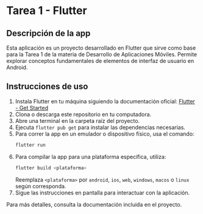# Tarea 1 - Flutter

## Descripción de la app
Esta aplicación es un proyecto desarrollado en Flutter que sirve como base para la Tarea 1 de la materia de Desarrollo de Aplicaciones Móviles. Permite explorar conceptos fundamentales de elementos de interfaz de usuario en Android.

## Instrucciones de uso
1. Instala Flutter en tu máquina siguiendo la documentación oficial: [Flutter - Get Started](https://docs.flutter.dev/get-started/install)
2. Clona o descarga este repositorio en tu computadora.
3. Abre una terminal en la carpeta raíz del proyecto.
4. Ejecuta `flutter pub get` para instalar las dependencias necesarias.
5. Para correr la app en un emulador o dispositivo físico, usa el comando:
	```sh
	flutter run
	```
6. Para compilar la app para una plataforma específica, utiliza:
	```sh
	flutter build <plataforma>
	```
	Reemplaza `<plataforma>` por `android`, `ios`, `web`, `windows`, `macos` o `linux` según corresponda.
7. Sigue las instrucciones en pantalla para interactuar con la aplicación.

Para más detalles, consulta la documentación incluida en el proyecto.
